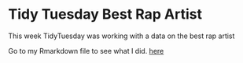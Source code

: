 # Tidy Tuesday Best Rap Artist 

This week TidyTuesday was working with a data on the best rap artist

Go to my Rmarkdown file to see what I did. [here](https://github.com/shahp7/TidyTuesday/blob/master/Week_16/Rap_artist.Rmd)
